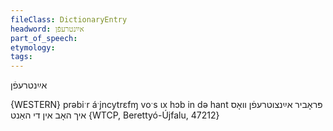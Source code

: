 ```yaml
---
fileClass: DictionaryEntry
headword: אײַנטרעפֿן
part_of_speech: 
etymology: 
tags: 
---
```

אײַנטרעפֿן

{WESTERN}
prəbiˑr áˑjncytrɛfɱ voˑs ɩx hɔb in də hant פּראָביר אײַנצוטרעפֿן וואָס איך האָב אין די האַנט {WTCP, Berettyó-Újfalu, 47212}